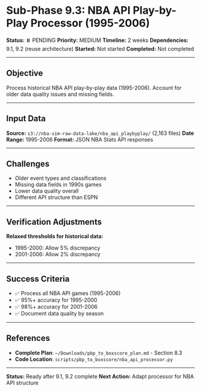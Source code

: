 # Sub-Phase 9.3: NBA API Play-by-Play Processor (1995-2006)

**Status:** ⏸️ PENDING
**Priority:** MEDIUM
**Timeline:** 2 weeks
**Dependencies:** 9.1, 9.2 (reuse architecture)
**Started:** Not started
**Completed:** Not completed

---

## Objective

Process historical NBA API play-by-play data (1995-2006). Account for older data quality issues and missing fields.

---

## Input Data

**Source:** `s3://nba-sim-raw-data-lake/nba_api_playbyplay/` (2,163 files)
**Date Range:** 1995-2006
**Format:** JSON NBA Stats API responses

---

## Challenges

- Older event types and classifications
- Missing data fields in 1990s games
- Lower data quality overall
- Different API structure than ESPN

---

## Verification Adjustments

**Relaxed thresholds for historical data:**
- 1995-2000: Allow 5% discrepancy
- 2001-2006: Allow 2% discrepancy

---

## Success Criteria

- ✅ Process all NBA API games (1995-2006)
- ✅ 95%+ accuracy for 1995-2000
- ✅ 98%+ accuracy for 2001-2006
- ✅ Document data quality by season

---

## References

- **Complete Plan**: `~/Downloads/pbp_to_boxscore_plan.md` - Section 8.3
- **Code Location**: `scripts/pbp_to_boxscore/nba_api_processor.py`

---

**Status:** Ready after 9.1, 9.2 complete
**Next Action:** Adapt processor for NBA API structure






